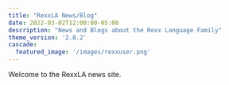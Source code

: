 ```yaml
---
title: "RexxLA News/Blog"
date: 2022-03-02T12:00:00-05:00
description: "News and Blogs about the Rexx Language Family"
theme_version: '2.8.2'
cascade:
  featured_image: '/images/rexxuser.png'
---
```

Welcome to the RexxLA news site.

